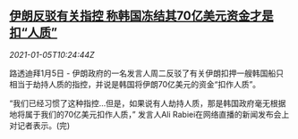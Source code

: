 <!--1609844072000-->
[伊朗反驳有关指控 称韩国冻结其70亿美元资金才是扣“人质”](https://cn.reuters.com/article/iran-defy-charge-kr-0105-idCNKBS29A109)
------

<div><i>2021-01-05T10:24:44Z</i></div><p>路透迪拜1月5日 - 伊朗政府的一名发言人周二反驳了有关伊朗扣押一艘韩国船只相当于劫持人质的指控，并说是韩国将伊朗70亿美元的资金“扣作人质”。</p><p>“我们已经习惯了这种指控…但是，如果说有人劫持人质，那是韩国政府毫无根据地将属于我们的70亿美元扣作人质，” 发言人Ali Rabiei在网络直播的新闻发布会上对记者表示。(完)</p>

